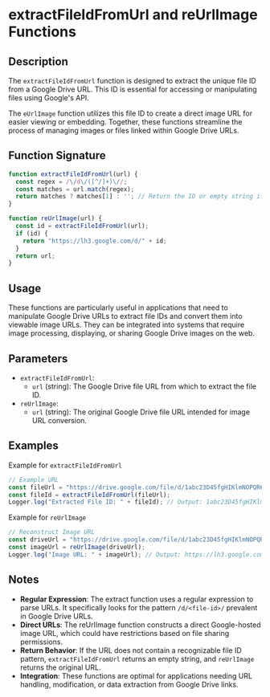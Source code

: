 # extractFileIdFromUrl and reUrlImage Functions

## Description

The `extractFileIdFromUrl` function is designed to extract the unique file ID from a Google Drive URL. This ID is essential for accessing or manipulating files using Google's API. 

The `eUrlImage` function utilizes this file ID to create a direct image URL for easier viewing or embedding. Together, these functions streamline the process of managing images or files linked within Google Drive URLs.

## Function Signature

```javascript
function extractFileIdFromUrl(url) {
  const regex = /\/d\/([^/]+)\//;
  const matches = url.match(regex);
  return matches ? matches[1] : ''; // Return the ID or empty string if not matched
}

function reUrlImage(url) {
  const id = extractFileIdFromUrl(url);
  if (id) {
    return "https://lh3.google.com/d/" + id;
  } 
  return url;
}
```

## Usage

These functions are particularly useful in applications that need to manipulate Google Drive URLs to extract file IDs and convert them into viewable image URLs. They can be integrated into systems that require image processing, displaying, or sharing Google Drive images on the web.

## Parameters

- `extractFileIdFromUrl`:
    - `url` (string): The Google Drive file URL from which to extract the file ID.
- `reUrlImage`:
    - `url` (string): The original Google Drive file URL intended for image URL conversion.

## Examples

Example for `extractFileIdFromUrl`
```javascript
// Example URL
const fileUrl = "https://drive.google.com/file/d/1abc23D45fgHIKlmNOPQR67/view";
const fileId = extractFileIdFromUrl(fileUrl);
Logger.log("Extracted File ID: " + fileId); // Output: 1abc23D45fgHIKlmNOPQR67
```
Example for `reUrlImage`
```javascript
// Reconstruct Image URL
const driveUrl = "https://drive.google.com/file/d/1abc23D45fgHIKlmNOPQR67/view";
const imageUrl = reUrlImage(driveUrl);
Logger.log("Image URL: " + imageUrl); // Output: https://lh3.google.com/d/1abc23D45fgHIKlmNOPQR67
```

## Notes

- **Regular Expression**: The extract function uses a regular expression to parse URLs. It specifically looks for the pattern `/d/<file-id>/` prevalent in Google Drive URLs.
- **Direct URLs**: The reUrlImage function constructs a direct Google-hosted image URL, which could have restrictions based on file sharing permissions.
- **Return Behavior**: If the URL does not contain a recognizable file ID pattern, `extractFileIdFromUrl` returns an empty string, and `reUrlImage` returns the original URL.
- **Integration**: These functions are optimal for applications needing URL handling, modification, or data extraction from Google Drive links.
